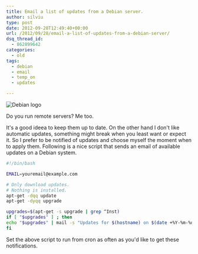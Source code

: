 ```yaml
---
title: Email a list of updates from a Debian server.
author: silviu
type: post
date: 2012-09-28T12:49:40+00:00
url: /2012/09/28/email-a-list-of-updates-from-a-debian-server/
dsq_thread_id:
  - 862899642
categories:
  - old
tags:
  - debian
  - email
  - temp_on
  - updates

---
```

![Debian logo](/blog/images/2012/Debian1.png)

Do you run remote servers? Me too.

It's a good ideea to keep them up to date. On the other hand I don't like automatic updates, something might break when you least want or expect it. So I prefer to be notified of updates and choose myself the moment when to apply them. Following is a nice script that sends an email of available updates on a Debian system.

```bash
#!/bin/bash

EMAIL=youremail@example.com

# Only download updates.
# Nothing is installed.
apt-get -dqq update
apt-get -dyqq upgrade

upgrades=$(apt-get -s upgrade | grep ^Inst)
if [ "$upgrades" ] ; then
echo "$upgrades" | mail -s "Updates for $(hostname) on $(date +%Y-%m-%d)" $EMAIL
fi
```

Set the above script to run from cron as often as you'd like to get these notifications.
